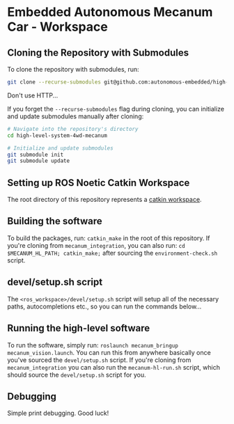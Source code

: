 # Embedded Autonomous Mecanum Car - Workspace

## Cloning the Repository with Submodules

To clone the repository with submodules, run: 
```bash 
git clone --recurse-submodules git@github.com:autonomous-embedded/high-level-system-4wd-mecanum.git
```
Don't use HTTP...

If you forget the `--recurse-submodules` flag during cloning, you can initialize and update submodules manually after cloning:
```bash
# Navigate into the repository's directory
cd high-level-system-4wd-mecanum

# Initialize and update submodules
git submodule init
git submodule update
```

## Setting up ROS Noetic Catkin Workspace

The root directory of this repository represents a [catkin workspace](http://wiki.ros.org/catkin/workspaces).

## Building the software

To build the packages, run: `catkin_make` in the root of this repository. If you're cloning from `mecanum_integration`, you can also run: `cd $MECANUM_HL_PATH; catkin_make;` after sourcing the `environment-check.sh` script.

## devel/setup.sh script

The `<ros_workspace>/devel/setup.sh` script will setup all of the necessary paths, autocompletions etc., so you can run the commands below...

## Running the high-level software

To run the software, simply run: `roslaunch mecanum_bringup mecanum_vision.launch`. You can run this from anywhere basically once you've sourced the `devel/setup.sh` script. If you're cloning from `mecanum_integration` you can also run the `mecanum-hl-run.sh` script, which should source the `devel/setup.sh` script for you.

## Debugging

Simple print debugging. Good luck!

